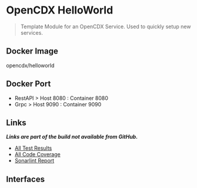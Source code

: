 # OpenCDX HelloWorld
> Template Module for an OpenCDX Service. Used to quickly setup new services.

## Docker Image
opencdx/helloworld

## Docker Port
- RestAPI > Host 8080 : Container 8080
- Grpc > Host 9090 : Container 9090

## Links
_**Links are part of the build not available from GitHub.**_
- [All Test Results](build/reports/tests/test/index.html)
- [All Code Coverage](build/reports/jacoco/test/html/index.html)
- [Sonarlint Report](build/reports/sonarlint/sonarlintMain.html)

## Interfaces